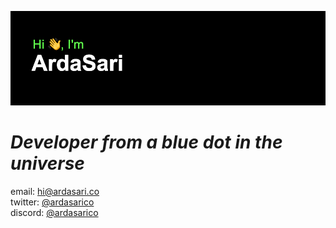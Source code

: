 ![banner](/header.png "banner")

# _Developer from a blue dot in the universe_

email: [hi@ardasari.co](mailto:hi@ardasari.co) <br/>
twitter: [@ardasarico](https://twitter.com/ardasarico) <br/>
discord: [@ardasarico](https://discord.gg/sPrzxAAuzb) <br/>
